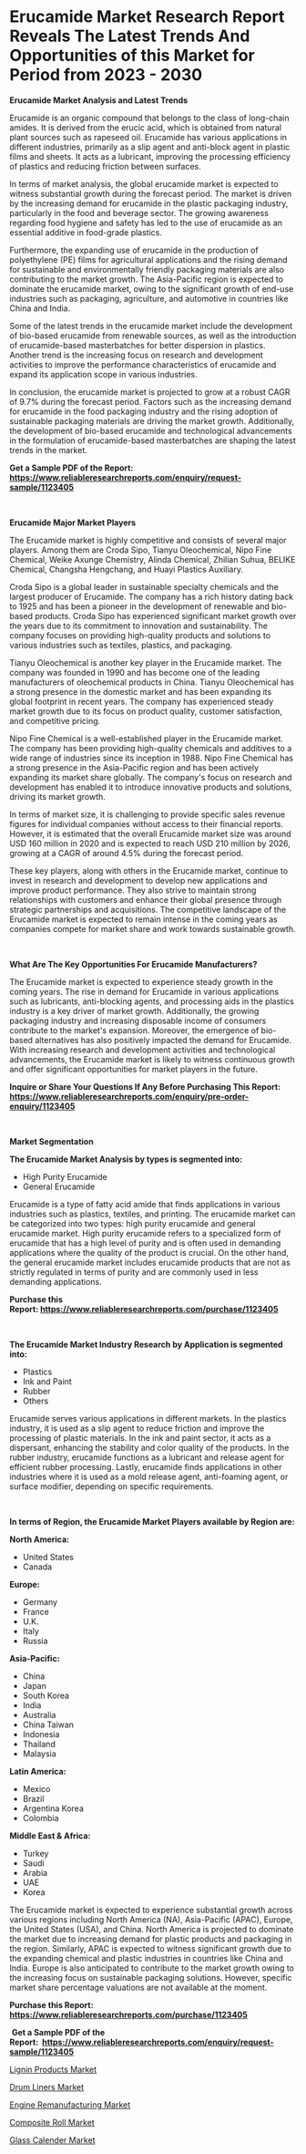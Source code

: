 <p><h1>Erucamide Market Research Report Reveals The Latest Trends And Opportunities of this Market for Period from 2023 - 2030</h1></p><p><strong>Erucamide Market Analysis and Latest Trends</strong></p>
<p><p>Erucamide is an organic compound that belongs to the class of long-chain amides. It is derived from the erucic acid, which is obtained from natural plant sources such as rapeseed oil. Erucamide has various applications in different industries, primarily as a slip agent and anti-block agent in plastic films and sheets. It acts as a lubricant, improving the processing efficiency of plastics and reducing friction between surfaces.</p><p>In terms of market analysis, the global erucamide market is expected to witness substantial growth during the forecast period. The market is driven by the increasing demand for erucamide in the plastic packaging industry, particularly in the food and beverage sector. The growing awareness regarding food hygiene and safety has led to the use of erucamide as an essential additive in food-grade plastics.</p><p>Furthermore, the expanding use of erucamide in the production of polyethylene (PE) films for agricultural applications and the rising demand for sustainable and environmentally friendly packaging materials are also contributing to the market growth. The Asia-Pacific region is expected to dominate the erucamide market, owing to the significant growth of end-use industries such as packaging, agriculture, and automotive in countries like China and India.</p><p>Some of the latest trends in the erucamide market include the development of bio-based erucamide from renewable sources, as well as the introduction of erucamide-based masterbatches for better dispersion in plastics. Another trend is the increasing focus on research and development activities to improve the performance characteristics of erucamide and expand its application scope in various industries.</p><p>In conclusion, the erucamide market is projected to grow at a robust CAGR of 9.7% during the forecast period. Factors such as the increasing demand for erucamide in the food packaging industry and the rising adoption of sustainable packaging materials are driving the market growth. Additionally, the development of bio-based erucamide and technological advancements in the formulation of erucamide-based masterbatches are shaping the latest trends in the market.</p></p>
<p><strong>Get a Sample PDF of the Report:&nbsp; <a href="https://www.reliableresearchreports.com/enquiry/request-sample/1123405">https://www.reliableresearchreports.com/enquiry/request-sample/1123405</a></strong></p>
<p>&nbsp;</p>
<p><strong>Erucamide Major Market Players</strong></p>
<p><p>The Erucamide market is highly competitive and consists of several major players. Among them are Croda Sipo, Tianyu Oleochemical, Nipo Fine Chemical, Weike Axunge Chemistry, Alinda Chemical, Zhilian Suhua, BELIKE Chemical, Changsha Hengchang, and Huayi Plastics Auxiliary.</p><p>Croda Sipo is a global leader in sustainable specialty chemicals and the largest producer of Erucamide. The company has a rich history dating back to 1925 and has been a pioneer in the development of renewable and bio-based products. Croda Sipo has experienced significant market growth over the years due to its commitment to innovation and sustainability. The company focuses on providing high-quality products and solutions to various industries such as textiles, plastics, and packaging.</p><p>Tianyu Oleochemical is another key player in the Erucamide market. The company was founded in 1990 and has become one of the leading manufacturers of oleochemical products in China. Tianyu Oleochemical has a strong presence in the domestic market and has been expanding its global footprint in recent years. The company has experienced steady market growth due to its focus on product quality, customer satisfaction, and competitive pricing.</p><p>Nipo Fine Chemical is a well-established player in the Erucamide market. The company has been providing high-quality chemicals and additives to a wide range of industries since its inception in 1988. Nipo Fine Chemical has a strong presence in the Asia-Pacific region and has been actively expanding its market share globally. The company's focus on research and development has enabled it to introduce innovative products and solutions, driving its market growth.</p><p>In terms of market size, it is challenging to provide specific sales revenue figures for individual companies without access to their financial reports. However, it is estimated that the overall Erucamide market size was around USD 160 million in 2020 and is expected to reach USD 210 million by 2026, growing at a CAGR of around 4.5% during the forecast period.</p><p>These key players, along with others in the Erucamide market, continue to invest in research and development to develop new applications and improve product performance. They also strive to maintain strong relationships with customers and enhance their global presence through strategic partnerships and acquisitions. The competitive landscape of the Erucamide market is expected to remain intense in the coming years as companies compete for market share and work towards sustainable growth.</p></p>
<p>&nbsp;</p>
<p><strong>What Are The Key Opportunities For Erucamide Manufacturers?</strong></p>
<p><p>The Erucamide market is expected to experience steady growth in the coming years. The rise in demand for Erucamide in various applications such as lubricants, anti-blocking agents, and processing aids in the plastics industry is a key driver of market growth. Additionally, the growing packaging industry and increasing disposable income of consumers contribute to the market's expansion. Moreover, the emergence of bio-based alternatives has also positively impacted the demand for Erucamide. With increasing research and development activities and technological advancements, the Erucamide market is likely to witness continuous growth and offer significant opportunities for market players in the future.</p></p>
<p><strong>Inquire or Share Your Questions If Any Before Purchasing This Report: <a href="https://www.reliableresearchreports.com/enquiry/pre-order-enquiry/1123405">https://www.reliableresearchreports.com/enquiry/pre-order-enquiry/1123405</a></strong></p>
<p>&nbsp;</p>
<p><strong>Market Segmentation</strong></p>
<p><strong>The Erucamide Market Analysis by types is segmented into:</strong></p>
<p><ul><li>High Purity Erucamide</li><li>General Erucamide</li></ul></p>
<p><p>Erucamide is a type of fatty acid amide that finds applications in various industries such as plastics, textiles, and printing. The erucamide market can be categorized into two types: high purity erucamide and general erucamide market. High purity erucamide refers to a specialized form of erucamide that has a high level of purity and is often used in demanding applications where the quality of the product is crucial. On the other hand, the general erucamide market includes erucamide products that are not as strictly regulated in terms of purity and are commonly used in less demanding applications.</p></p>
<p><strong>Purchase this Report:&nbsp;<a href="https://www.reliableresearchreports.com/purchase/1123405">https://www.reliableresearchreports.com/purchase/1123405</a></strong></p>
<p>&nbsp;</p>
<p><strong>The Erucamide Market Industry Research by Application is segmented into:</strong></p>
<p><ul><li>Plastics</li><li>Ink and Paint</li><li>Rubber</li><li>Others</li></ul></p>
<p><p>Erucamide serves various applications in different markets. In the plastics industry, it is used as a slip agent to reduce friction and improve the processing of plastic materials. In the ink and paint sector, it acts as a dispersant, enhancing the stability and color quality of the products. In the rubber industry, erucamide functions as a lubricant and release agent for efficient rubber processing. Lastly, erucamide finds applications in other industries where it is used as a mold release agent, anti-foaming agent, or surface modifier, depending on specific requirements.</p></p>
<p>&nbsp;</p>
<p><strong>In terms of Region, the Erucamide Market Players available by Region are:</strong></p>
<p>
    <p> <strong> North America: </strong>
        <ul>
            <li>United States</li>
            <li>Canada</li>
        </ul>
        </p> 
    <p> <strong> Europe: </strong>
        <ul>
            <li>Germany</li>
            <li>France</li>
            <li>U.K.</li>
            <li>Italy</li>
            <li>Russia</li>
        </ul>
        </p> 
    <p> <strong> Asia-Pacific: </strong>
        <ul>
            <li>China</li>
            <li>Japan</li>
            <li>South Korea</li>
            <li>India</li>
            <li>Australia</li>
            <li>China Taiwan</li>
            <li>Indonesia</li>
            <li>Thailand</li>
            <li>Malaysia</li>
        </ul>
        </p> 
    <p> <strong> Latin America: </strong>
        <ul>
            <li>Mexico</li>
            <li>Brazil</li>
            <li>Argentina Korea</li>
            <li>Colombia</li>
        </ul>
        </p> 
    <p> <strong> Middle East & Africa: </strong>
        <ul>
            <li>Turkey</li>
            <li>Saudi</li>
            <li>Arabia</li>
            <li>UAE</li>
            <li>Korea</li>
        </ul>
    </p>
    </p>
<p><p>The Erucamide market is expected to experience substantial growth across various regions including North America (NA), Asia-Pacific (APAC), Europe, the United States (USA), and China. North America is projected to dominate the market due to increasing demand for plastic products and packaging in the region. Similarly, APAC is expected to witness significant growth due to the expanding chemical and plastic industries in countries like China and India. Europe is also anticipated to contribute to the market growth owing to the increasing focus on sustainable packaging solutions. However, specific market share percentage valuations are not available at the moment.</p></p>
<p><strong>Purchase this Report: <a href="https://www.reliableresearchreports.com/purchase/1123405">https://www.reliableresearchreports.com/purchase/1123405</a></strong></p>
<p>&nbsp;<strong>Get a Sample PDF of the Report:&nbsp;&nbsp;<a href="https://www.reliableresearchreports.com/enquiry/request-sample/1123405">https://www.reliableresearchreports.com/enquiry/request-sample/1123405</a></strong></p>
<p><strong></strong></p>
<p><p><a href="https://github.com/kuntayevaz/Market-Research-Report-List-1/blob/main/lignin-products-market.md">Lignin Products Market</a></p><p><a href="https://github.com/Krish2023na/Market-Research-Report-List-1/blob/main/drum-liners-market.md">Drum Liners Market</a></p><p><a href="https://medium.com/@miningmaster/engine-remanufacturing-market-furnishes-information-on-market-share-market-trends-and-market-244c467aa3cf">Engine Remanufacturing Market</a></p><p><a href="https://medium.com/@altcoinartist/composite-roll-market-size-and-market-trends-complete-industry-overview-2023-to-2030-956e1c0612b5">Composite Roll Market</a></p><p><a href="https://medium.com/@blockchainbaron55/glass-calender-market-share-evolution-and-market-growth-trends-2023-2030-df555e16b22e">Glass Calender Market</a></p></p>
